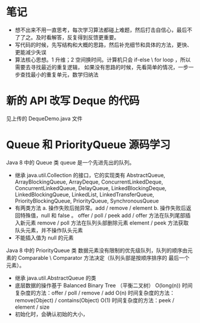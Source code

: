 # 笔记
- 想不出来不用一直思考，每次学习算法都碰上难题，然后打击自信心，最后不了了之。及时看解答，反复得到反馈更重要。
- 写代码的时候，先写结构和大概的思路，然后补充细节和具体的方法，更快、更能减少失误
- 算法核心思想。1 升维；2 空间换时间。计算机只会 if-else \ for loop ，所以需要去寻找最近的重复逻辑，
  如果没有思路的时候，先看简单的情况，一步一步查找最小的重复单元，数学归纳法

# 新的 API 改写 Deque 的代码
 见上传的 DequeDemo.java 文件

# Queue 和 PriorityQueue 源码学习
Java 8 中的 Queue 类
queue 是一个先进先出的队列。
- 继承 java.util.Collection 的接口，它的实现类有 AbstractQueue, ArrayBlockingQueue, ArrayDeque, ConcurrentLinkedDeque, ConcurrentLinkedQueue, DelayQueue, LinkedBlockingDeque, LinkedBlockingQueue, LinkedList, LinkedTransferQueue, PriorityBlockingQueue, PriorityQueue, SynchronousQueue
- 有两类方法
  a. 操作失败后抛异常。add / remove / element
  b. 操作失败后返回特殊值，null 和 false 。 offer / poll / peek
  add / offer 方法在队列尾部插入新元素
  remove / poll 方法在队列头部删除元素
  element / peek 方法获取队头元素，并不操作队头元素
- 不能插入值为 null 的元素

Java 8 中的 PriorityQueue 类
数据元素没有限制的优先级队列，队列的顺序由元素的 Comparable \ Comparator 方法决定（队列头部是按顺序排序的
最后一个元素）。
- 继承 java.util.AbstractQueue 的类
- 底层数据的操作基于 Balanced Binary Tree （平衡二叉树）
  O(long(n)) 时间复杂度的方法：offer / poll / remove / add
  O(n) 时间复杂度的方法：remove(Object) / contains(Object)
  O(1) 时间复杂度的方法：peek / element / size
- 初始化时，会确认初始的大小，

